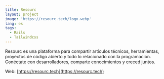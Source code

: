 ```yaml
---
title: Resourc
layout: project
image: 'https://resourc.tech/logo.webp'
lang: es
tags:
  - Rails
  - Tailwindcss
---
```

Resourc es una plataforma para compartir artículos técnicos, herramientas, proyectos de código abierto y todo lo relacionado con la programación. Conéctate con desarrolladores, comparte conocimientos y creced juntos.

Web: [https://resourc.tech](https://resourc.tech)

